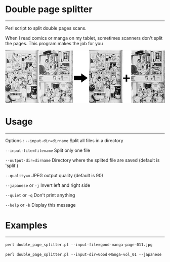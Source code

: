 # Double page splitter
----------------------
Perl script to split double pages scans.

When I read comics or manga on my tablet, sometimes scanners don't split the pages.
This program makes the job for you

![Basic Example](gfx/basic_usage.jpg?raw=true "Basic Example")

# Usage
-------
Options :
`--input-dir=dirname`
	Split all files in a directory

`--input-file=filename`
	Split only one file

`--output-dir=dirname`
	Directory where the splited file are saved (default is 'split')

`--quality=x`
	JPEG output quality (default is 90)

`--japanese` or `-j`
	Invert left and right side

`--quiet` or `-q`
	Don't print anything

`--help` or `-h`
	Display this message

# Examples
----------
`perl double_page_splitter.pl --input-file=good-manga-page-011.jpg`

`perl double_page_splitter.pl --input-dir=Good-Manga-vol_01 --japanese`